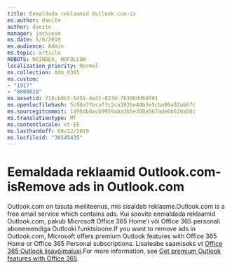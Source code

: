 ```yaml
---
title: Eemaldada reklaamid Outlook.com-is
ms.author: daeite
author: daeite
manager: jackiesm
ms.date: 5/6/2019
ms.audience: Admin
ms.topic: article
ROBOTS: NOINDEX, NOFOLLOW
localization_priority: Normal
ms.collection: Adm_O365
ms.custom:
- "1917"
- "8000028"
ms.assetid: 718cb8b3-5d51-4e31-823d-7b306dd60f01
ms.openlocfilehash: 5c00a7fbcaffc2ca303be44b3e5cba99a82a667c
ms.sourcegitcommit: 1d98db8acb9959aba3b5e308a567ade6b62da56c
ms.translationtype: MT
ms.contentlocale: et-EE
ms.lasthandoff: 08/22/2019
ms.locfileid: "36545435"
---
```

# <a name="remove-ads-in-outlookcom"></a><span data-ttu-id="5ae1b-102">Eemaldada reklaamid Outlook.com-is</span><span class="sxs-lookup"><span data-stu-id="5ae1b-102">Remove ads in Outlook.com</span></span>

<span data-ttu-id="5ae1b-103">Outlook.com on tasuta meiliteenus, mis sisaldab reklaame.</span><span class="sxs-lookup"><span data-stu-id="5ae1b-103">Outlook.com is a free email service which contains ads.</span></span> <span data-ttu-id="5ae1b-104">Kui soovite eemaldada reklaamid Outlook.com, pakub Microsoft Office 365 Home'i või Office 365 personali abonemendiga Outlooki funktsioone.</span><span class="sxs-lookup"><span data-stu-id="5ae1b-104">If you want to remove ads in Outlook.com, Microsoft offers premium Outlook features with Office 365 Home or Office 365 Personal subscriptions.</span></span> <span data-ttu-id="5ae1b-105">Lisateabe saamiseks vt [Office 365 Outlook lisavõimalusi](https://go.microsoft.com/fwlink/?linkid=872181).</span><span class="sxs-lookup"><span data-stu-id="5ae1b-105">For more information, see [Get premium Outlook features with Office 365](https://go.microsoft.com/fwlink/?linkid=872181).</span></span>